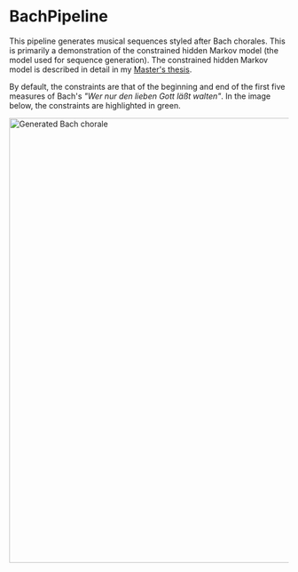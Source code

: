 # BachPipeline

This pipeline generates musical sequences styled after Bach chorales.
This is primarily a demonstration of the constrained hidden Markov model (the model used for sequence generation).
The constrained hidden Markov model is described in detail in my [Master's thesis](https://porterglines.com/assets/Glines_Porter_MS.pdf).

By default, the constraints are that of the beginning and end of the first five measures of Bach's *"Wer nur den lieben Gott läßt walten"*.
In the image below, the constraints are highlighted in green.

<img width="800" alt="Generated Bach chorale" src="https://user-images.githubusercontent.com/42399205/186281332-5cf07f9e-0792-48df-bca6-574fc92c2767.png">
